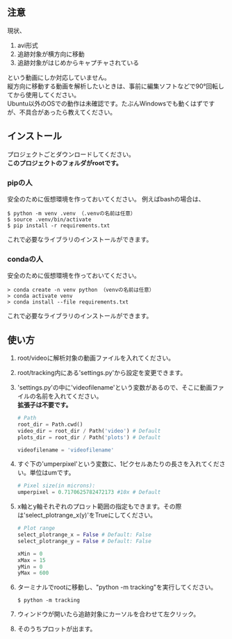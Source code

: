 ## 注意
現状、
1. avi形式
1. 追跡対象が横方向に移動
1. 追跡対象がはじめからキャプチャされている

という動画にしか対応していません。  
縦方向に移動する動画を解析したいときは、事前に編集ソフトなどで90°回転してから使用してください。  
Ubuntu以外のOSでの動作は未確認です。たぶんWindowsでも動くはずですが、不具合があったら教えてください。


## インストール
プロジェクトごとダウンロードしてください。  
**このプロジェクトのフォルダがrootです。**
### pipの人  
安全のために仮想環境を作っておいてください。
例えばbashの場合は、
```bash:bash
$ python -m venv .venv （.venvの名前は任意）
$ source .venv/bin/activate
$ pip install -r requirements.txt
```
これで必要なライブラリのインストールができます。

### condaの人
安全のために仮想環境を作っておいてください。
```powershell:Anaconda
> conda create -n venv python （venvの名前は任意）
> conda activate venv
> conda install --file requirements.txt
```
これで必要なライブラリのインストールができます。


## 使い方
1. root/videoに解析対象の動画ファイルを入れてください。
1. root/tracking内にある'settings.py'から設定を変更できます。
1. 'settings.py'の中に'videofilename'という変数があるので、そこに動画ファイルの名前を入れてください。  
**拡張子は不要です。**
    ```python:settings.py
    # Path
    root_dir = Path.cwd()
    video_dir = root_dir / Path('video') # Default
    plots_dir = root_dir / Path('plots') # Default

    videofilename = 'videofilename'
    ```
1. すぐ下の'umperpixel'という変数に、1ピクセルあたりの長さを入れてください。単位はumです。
    ```python:settings.py
    # Pixel size(in microns):
    umperpixel = 0.7170625782472173 #10x # Default
    ```
1. x軸とy軸それぞれのプロット範囲の指定もできます。その際は'select_plotrange_x(y)'をTrueにしてください。
    ```python:settings.py
    # Plot range
    select_plotrange_x = False # Default: False
    select_plotrange_y = False # Default: False

    xMin = 0
    xMax = 15
    yMin = 0
    yMax = 600
    ```

1. ターミナルでrootに移動し、"python -m tracking"を実行してください。   
    ```bash:bash
    $ python -m tracking
    ```
1. ウィンドウが開いたら追跡対象にカーソルを合わせて左クリック。
1. そのうちプロットが出ます。
